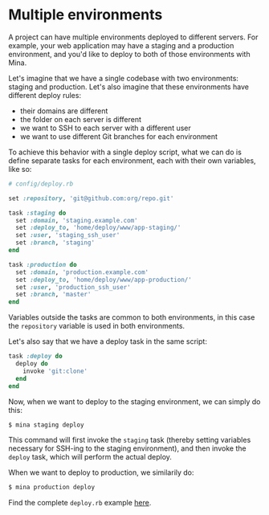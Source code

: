 # Multiple environments

A project can have multiple environments deployed to different servers. For example, your web application may have a staging and a production environment, and you'd like to deploy to both of those environments with Mina.

Let's imagine that we have a single codebase with two environments: staging and production. Let's also imagine that these environments have different deploy rules:
- their domains are different
- the folder on each server is different
- we want to SSH to each server with a different user
- we want to use different Git branches for each environment

To achieve this behavior with a single deploy script, what we can do is define separate tasks for each environment, each with their own variables, like so:
```ruby
# config/deploy.rb

set :repository, 'git@github.com:org/repo.git'

task :staging do
  set :domain, 'staging.example.com'
  set :deploy_to, 'home/deploy/www/app-staging/'
  set :user, 'staging_ssh_user'
  set :branch, 'staging'
end

task :production do
  set :domain, 'production.example.com'
  set :deploy_to, 'home/deploy/www/app-production/'
  set :user, 'production_ssh_user'
  set :branch, 'master'
end
```

Variables outside the tasks are common to both environments, in this case the `repository` variable is used in both environments.

Let's also say that we have a deploy task in the same script:
```ruby
task :deploy do
  deploy do
    invoke 'git:clone'
  end
end
```

Now, when we want to deploy to the staging environment, we can simply do this:
```bash
$ mina staging deploy
```

This command will first invoke the `staging` task (thereby setting variables necessary for SSH-ing to the staging environment), and then invoke the `deploy` task, which will perform the actual deploy.

When we want to deploy to production, we similarily do:
```bash
$ mina production deploy
```

Find the complete `deploy.rb` example [here](./deploy.rb).

